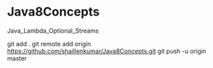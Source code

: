 # Java8Concepts
Java_Lambda_Optional_Streams


git add .
git remote add origin https://github.com/shaillenkumar/Java8Concepts.git
git push -u origin master
